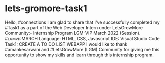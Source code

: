 # lets-gromore-task1
Hello, #connections I am glad to share that I've successfully completed my #Task1 as a part of the Web Developer Intern under LetsGrowMore Community:- Internship Program LGM-VIP March 2022 (Session). #ʟɢᴍᴠɪᴩMARCH  Language: HTML, CSS, Javascript IDE: Visual Studio Code Task1: CREATE A TO DO LIST WEBAPP  I would like to thank #amankesarwani and #LetsGrowMore (LGM) Community for giving me this opportunity to show my skills and learn through this internship program.
